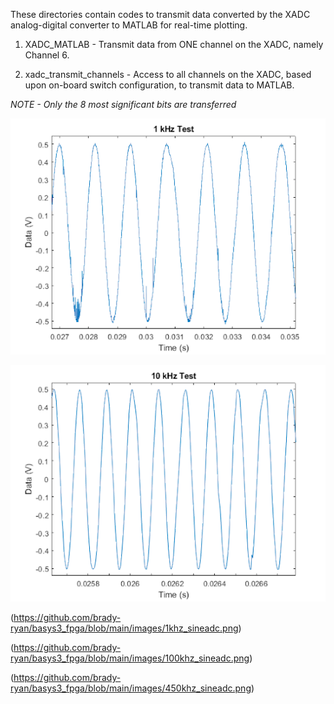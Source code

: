 These directories contain codes to transmit data converted by the XADC analog-digital converter to MATLAB for real-time plotting. 

1) XADC_MATLAB - Transmit data from ONE channel on the XADC, namely Channel 6.

2) xadc_transmit_channels - Access to all channels on the XADC, based upon on-board switch configuration, to transmit data to MATLAB.



*NOTE - Only the 8 most significant bits are transferred*

![Fail](https://github.com/brady-ryan/basys3_fpga/blob/main/images/1khz_xadc_test.png)

![Fail](https://github.com/brady-ryan/basys3_fpga/blob/main/images/10khz_xadc_test.png)

(https://github.com/brady-ryan/basys3_fpga/blob/main/images/1khz_sineadc.png)

(https://github.com/brady-ryan/basys3_fpga/blob/main/images/100khz_sineadc.png)

(https://github.com/brady-ryan/basys3_fpga/blob/main/images/450khz_sineadc.png)




